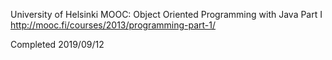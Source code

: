 University of Helsinki MOOC: Object Oriented Programming with Java Part I
http://mooc.fi/courses/2013/programming-part-1/

Completed 2019/09/12
